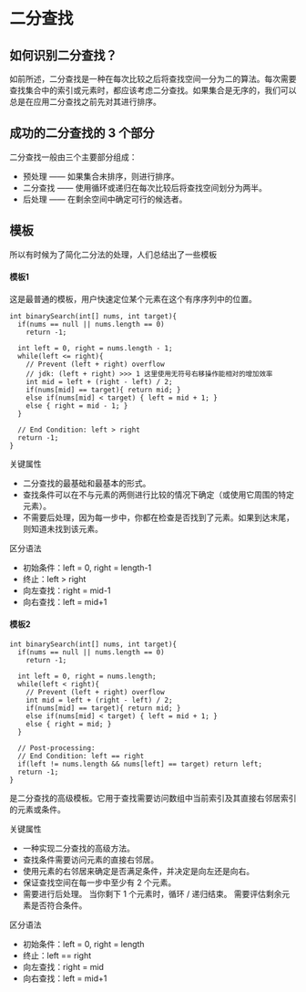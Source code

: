 # 二分查找

## 如何识别二分查找？

如前所述，二分查找是一种在每次比较之后将查找空间一分为二的算法。每次需要查找集合中的索引或元素时，都应该考虑二分查找。如果集合是无序的，我们可以总是在应用二分查找之前先对其进行排序。

## 成功的二分查找的 3 个部分
   
二分查找一般由三个主要部分组成：
    
- 预处理 —— 如果集合未排序，则进行排序。
- 二分查找 —— 使用循环或递归在每次比较后将查找空间划分为两半。
- 后处理 —— 在剩余空间中确定可行的候选者。


## 模板

所以有时候为了简化二分法的处理，人们总结出了一些模板

#### 模板1

这是最普通的模板，用户快速定位某个元素在这个有序序列中的位置。

```
int binarySearch(int[] nums, int target){
  if(nums == null || nums.length == 0)
    return -1;

  int left = 0, right = nums.length - 1;
  while(left <= right){
    // Prevent (left + right) overflow
    // jdk: (left + right) >>> 1 这里使用无符号右移操作能相对的增加效率
    int mid = left + (right - left) / 2;
    if(nums[mid] == target){ return mid; }
    else if(nums[mid] < target) { left = mid + 1; }
    else { right = mid - 1; }
  }

  // End Condition: left > right
  return -1;
}
```

关键属性

- 二分查找的最基础和最基本的形式。
- 查找条件可以在不与元素的两侧进行比较的情况下确定（或使用它周围的特定元素）。
- 不需要后处理，因为每一步中，你都在检查是否找到了元素。如果到达末尾，则知道未找到该元素。

区分语法

- 初始条件：left = 0, right = length-1
- 终止：left > right
- 向左查找：right = mid-1
- 向右查找：left = mid+1

#### 模板2

```
int binarySearch(int[] nums, int target){
  if(nums == null || nums.length == 0)
    return -1;

  int left = 0, right = nums.length;
  while(left < right){
    // Prevent (left + right) overflow
    int mid = left + (right - left) / 2;
    if(nums[mid] == target){ return mid; }
    else if(nums[mid] < target) { left = mid + 1; }
    else { right = mid; }
  }

  // Post-processing:
  // End Condition: left == right
  if(left != nums.length && nums[left] == target) return left;
  return -1;
}
```

是二分查找的高级模板。它用于查找需要访问数组中当前索引及其直接右邻居索引的元素或条件。

关键属性

- 一种实现二分查找的高级方法。
- 查找条件需要访问元素的直接右邻居。
- 使用元素的右邻居来确定是否满足条件，并决定是向左还是向右。
- 保证查找空间在每一步中至少有 2 个元素。
- 需要进行后处理。 当你剩下 1 个元素时，循环 / 递归结束。 需要评估剩余元素是否符合条件。


区分语法

- 初始条件：left = 0, right = length
- 终止：left == right
- 向左查找：right = mid
- 向右查找：left = mid+1
